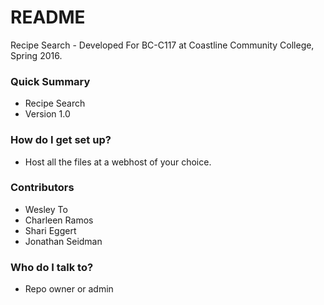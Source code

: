 # README #

Recipe Search - Developed For BC-C117 at Coastline Community College, Spring 2016.

### Quick Summary ###

* Recipe Search
* Version 1.0

### How do I get set up? ###

* Host all the files at a webhost of your choice.

### Contributors ###

* Wesley To
* Charleen Ramos
* Shari Eggert
* Jonathan Seidman

### Who do I talk to? ###

* Repo owner or admin